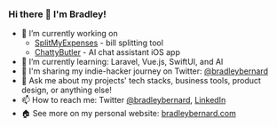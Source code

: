 ### Hi there 👋 I'm Bradley!

- 🔭 I’m currently working on
  -  [SplitMyExpenses](https://splitmyexpenses.com) - bill splitting tool
  -  [ChattyButler](https://chattybutler.ai) - AI chat assistant iOS app 
- 🌱 I’m currently learning: Laravel, Vue.js, SwiftUI, and AI
- 🎤 I'm sharing my indie-hacker journey on Twitter: [@bradleybernard](https://twitter.com/bradleybernard)
- 💬 Ask me about my projects' tech stacks, business tools, product design, or anything else!
- 📫 How to reach me: Twitter [@bradleybernard](https://twitter.com/bradleybernard), [LinkedIn](https://linkedin.com/in/bradleybernard)
- 🏠 See more on my personal website: [bradleybernard.com](https://bradleybernard.com)
